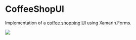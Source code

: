 # CoffeeShopUI

Implementation of a [coffee shopping UI](https://dribbble.com/shots/11246934-Product-Page-Ui-Exploration/attachments/2854822?mode=media) using Xamarin.Forms.

![](https://raw.githubusercontent.com/sthewissen/Coffeeffee/master/f60ee9468f73c7d0e9df317465544860.png)
